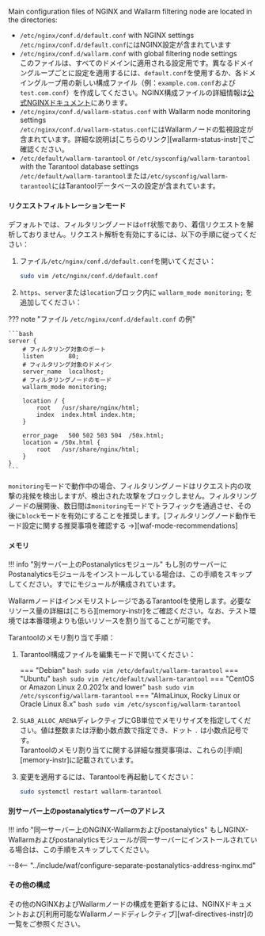 Main configuration files of NGINX and Wallarm filtering node are located in the directories:

* `/etc/nginx/conf.d/default.conf` with NGINX settings  
  `/etc/nginx/conf.d/default.conf`にはNGINX設定が含まれています
* `/etc/nginx/conf.d/wallarm.conf` with global filtering node settings  
  このファイルは、すべてのドメインに適用される設定用です。異なるドメイングループごとに設定を適用するには、`default.conf`を使用するか、各ドメイングループ用の新しい構成ファイル（例：`example.com.conf`および`test.com.conf`）を作成してください。NGINX構成ファイルの詳細情報は[公式NGINXドキュメント](https://nginx.org/en/docs/beginners_guide.html)にあります。
* `/etc/nginx/conf.d/wallarm-status.conf` with Wallarm node monitoring settings  
  `/etc/nginx/conf.d/wallarm-status.conf`にはWallarmノードの監視設定が含まれています。詳細な説明は[こちらのリンク][wallarm-status-instr]でご確認ください。
* `/etc/default/wallarm-tarantool` or `/etc/sysconfig/wallarm-tarantool` with the Tarantool database settings  
  `/etc/default/wallarm-tarantool`または`/etc/sysconfig/wallarm-tarantool`にはTarantoolデータベースの設定が含まれています。

#### リクエストフィルトレーションモード

デフォルトでは、フィルタリングノードは`off`状態であり、着信リクエストを解析しておりません。リクエスト解析を有効にするには、以下の手順に従ってください：

1. ファイル`/etc/nginx/conf.d/default.conf`を開いてください：

    ```bash
    sudo vim /etc/nginx/conf.d/default.conf
    ```
2. `https`、`server`または`location`ブロック内に `wallarm_mode monitoring;` を追加してください：

??? note "ファイル `/etc/nginx/conf.d/default.conf` の例"

    ```bash
    server {
        # フィルタリング対象のポート
        listen       80;
        # フィルタリング対象のドメイン
        server_name  localhost;
        # フィルタリングノードのモード
        wallarm_mode monitoring;

        location / {
            root   /usr/share/nginx/html;
            index  index.html index.htm;
        }

        error_page   500 502 503 504  /50x.html;
        location = /50x.html {
            root   /usr/share/nginx/html;
        }
    }
    ```

`monitoring`モードで動作中の場合、フィルタリングノードはリクエスト内の攻撃の兆候を検出しますが、検出された攻撃をブロックしません。フィルタリングノードの展開後、数日間は`monitoring`モードでトラフィックを通過させ、その後に`block`モードを有効にすることを推奨します。[フィルタリングノード動作モード設定に関する推奨事項を確認する →][waf-mode-recommendations]

#### メモリ

!!! info "別サーバー上のPostanalyticsモジュール"
    もし別のサーバーにPostanalyticsモジュールをインストールしている場合は、この手順をスキップしてください。すでにモジュールが構成されています。

WallarmノードはインメモリストレージであるTarantoolを使用します。必要なリソース量の詳細は[こちら][memory-instr]をご確認ください。なお、テスト環境では本番環境よりも低いリソースを割り当てることが可能です。

Tarantoolのメモリ割り当て手順：

1. Tarantool構成ファイルを編集モードで開いてください：

    === "Debian"
        ``` bash
        sudo vim /etc/default/wallarm-tarantool
        ```
    === "Ubuntu"
        ``` bash
        sudo vim /etc/default/wallarm-tarantool
        ```
    === "CentOS or Amazon Linux 2.0.2021x and lower"
        ``` bash
        sudo vim /etc/sysconfig/wallarm-tarantool
        ```
    === "AlmaLinux, Rocky Linux or Oracle Linux 8.x"
        ``` bash
        sudo vim /etc/sysconfig/wallarm-tarantool
        ```
2. `SLAB_ALLOC_ARENA`ディレクティブにGB単位でメモリサイズを指定してください。値は整数または浮動小数点数で指定でき、ドット `.` は小数点記号です。  
   Tarantoolのメモリ割り当てに関する詳細な推奨事項は、これらの[手順][memory-instr]に記載されています。
3. 変更を適用するには、Tarantoolを再起動してください：

    ```bash
    sudo systemctl restart wallarm-tarantool
    ```

#### 別サーバー上のpostanalyticsサーバーのアドレス

!!! info "同一サーバー上のNGINX-Wallarmおよびpostanalytics"
    もしNGINX-Wallarmおよびpostanalyticsモジュールが同一サーバーにインストールされている場合は、この手順をスキップしてください。

--8<-- "../include/waf/configure-separate-postanalytics-address-nginx.md"

#### その他の構成

その他のNGINXおよびWallarmノードの構成を更新するには、NGINXドキュメントおよび[利用可能なWallarmノードディレクティブ][waf-directives-instr]の一覧をご参照ください。